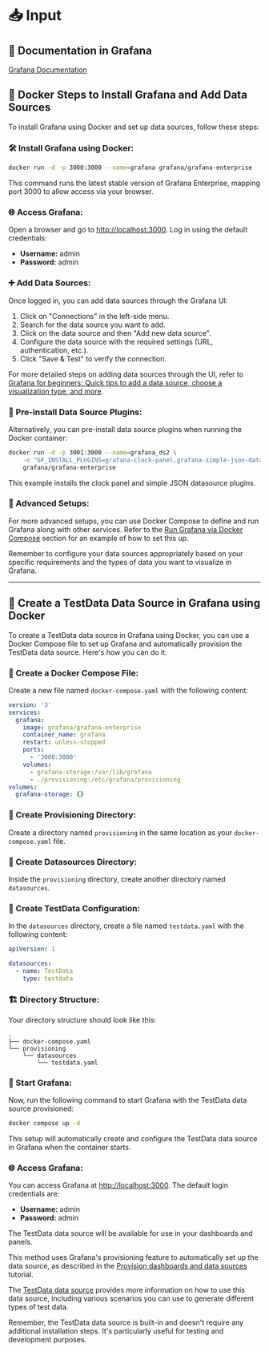 # 📥 Input

## 📄 Documentation in Grafana
[Grafana Documentation](https://grafana.com/docs/)

## 🐳 Docker Steps to Install Grafana and Add Data Sources

To install Grafana using Docker and set up data sources, follow these steps:

### 🛠️ Install Grafana using Docker:
```sh
docker run -d -p 3000:3000 --name=grafana grafana/grafana-enterprise
```
This command runs the latest stable version of Grafana Enterprise, mapping port 3000 to allow access via your browser.

### 🌐 Access Grafana:
Open a browser and go to [http://localhost:3000](http://localhost:3000). Log in using the default credentials:
- **Username:** admin
- **Password:** admin

### ➕ Add Data Sources:
Once logged in, you can add data sources through the Grafana UI:
1. Click on "Connections" in the left-side menu.
2. Search for the data source you want to add.
3. Click on the data source and then "Add new data source".
4. Configure the data source with the required settings (URL, authentication, etc.).
5. Click "Save & Test" to verify the connection.

For more detailed steps on adding data sources through the UI, refer to [Grafana for beginners: Quick tips to add a data source, choose a visualization type, and more](https://grafana.com/docs/grafana/latest/getting-started/getting-started-grafana/).

### 🔌 Pre-install Data Source Plugins:
Alternatively, you can pre-install data source plugins when running the Docker container:
```sh
docker run -d -p 3001:3000 --name=grafana_ds2 \
    -e "GF_INSTALL_PLUGINS=grafana-clock-panel,grafana-simple-json-datasource" \
    grafana/grafana-enterprise
```
This example installs the clock panel and simple JSON datasource plugins.

### 🧩 Advanced Setups:
For more advanced setups, you can use Docker Compose to define and run Grafana along with other services. Refer to the [Run Grafana via Docker Compose](https://grafana.com/docs/grafana/latest/setup-grafana/installation/docker/#run-grafana-via-docker-compose) section for an example of how to set this up.

Remember to configure your data sources appropriately based on your specific requirements and the types of data you want to visualize in Grafana.

---

## 🧪 Create a TestData Data Source in Grafana using Docker

To create a TestData data source in Grafana using Docker, you can use a Docker Compose file to set up Grafana and automatically provision the TestData data source. Here's how you can do it:

### 📄 Create a Docker Compose File:
Create a new file named `docker-compose.yaml` with the following content:
```yaml
version: '3'
services:
  grafana:
    image: grafana/grafana-enterprise
    container_name: grafana
    restart: unless-stopped
    ports:
      - '3000:3000'
    volumes:
      - grafana-storage:/var/lib/grafana
      - ./provisioning:/etc/grafana/provisioning
volumes:
  grafana-storage: {}
```

### 📁 Create Provisioning Directory:
Create a directory named `provisioning` in the same location as your `docker-compose.yaml` file.

### 📂 Create Datasources Directory:
Inside the `provisioning` directory, create another directory named `datasources`.

### 📝 Create TestData Configuration:
In the `datasources` directory, create a file named `testdata.yaml` with the following content:
```yaml
apiVersion: 1

datasources:
  - name: TestData
    type: testdata
```

### 🏗️ Directory Structure:
Your directory structure should look like this:
```
.
├── docker-compose.yaml
└── provisioning
    └── datasources
        └── testdata.yaml
```

### 🚀 Start Grafana:
Now, run the following command to start Grafana with the TestData data source provisioned:
```sh
docker compose up -d
```

This setup will automatically create and configure the TestData data source in Grafana when the container starts.

### 🌐 Access Grafana:
You can access Grafana at [http://localhost:3000](http://localhost:3000). The default login credentials are:
- **Username:** admin
- **Password:** admin

The TestData data source will be available for use in your dashboards and panels.

This method uses Grafana's provisioning feature to automatically set up the data source, as described in the [Provision dashboards and data sources](https://grafana.com/docs/grafana/latest/administration/provisioning/#provision-dashboards-and-data-sources) tutorial.

The [TestData data source](https://grafana.com/docs/grafana/latest/datasources/testdata/) provides more information on how to use this data source, including various scenarios you can use to generate different types of test data.

Remember, the TestData data source is built-in and doesn't require any additional installation steps. It's particularly useful for testing and development purposes.